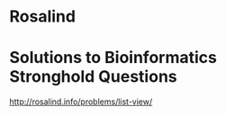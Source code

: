 # Rosalind
# Solutions to Bioinformatics Stronghold Questions

http://rosalind.info/problems/list-view/
